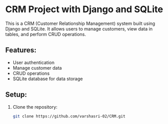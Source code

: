 
# CRM Project with Django and SQLite

This is a CRM (Customer Relationship Management) system built using Django and SQLite. It allows users to manage customers, view data in tables, and perform CRUD operations.

## Features:
- User authentication
- Manage customer data
- CRUD operations
- SQLite database for data storage

## Setup:
1. Clone the repository:
   ```bash
   git clone https://github.com/varshasri-02/CRM.git
